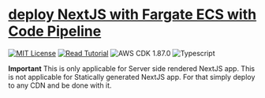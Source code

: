 # [deploy NextJS with Fargate ECS with Code Pipeline](https://apoorv.blog/posts/deploy-next-js-on-fargate-with-cdk-codepipeline.html)

[![MIT License](https://badgen.now.sh/badge/License/MIT/blue)](https://github.com/apoorvmote/cdk-examples/blob/master/License.md)
[![Read Tutorial](https://badgen.now.sh/badge/Read/Tutorial/purple)](https://apoorv.blog/posts/deploy-next-js-on-fargate-with-cdk-codepipeline.html)
![AWS CDK 1.87.0](https://badgen.net/badge/aws-cdk/1.87.0/yellow)
![Typescript](https://badgen.net/badge/icon/typescript?icon=typescript&label)

**Important** This is only applicable for Server side rendered NextJS app. This is not applicable for Statically generated NextJS app. For that simply deploy to any CDN and be done with it.
